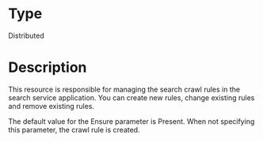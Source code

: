 # Type

Distributed

# Description

This resource is responsible for managing the search crawl rules in the search
service application. You can create new rules, change existing rules and remove
existing rules.

The default value for the Ensure parameter is Present. When not specifying this
parameter, the crawl rule is created.
